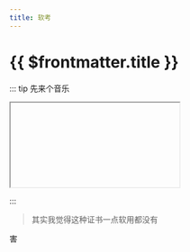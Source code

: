 ```yaml
---
title: 软考
---
```


# {{ $frontmatter.title }}

::: tip 先来个音乐

<Iframe mylink="//music.163.com/outchain/player?type=2&id=1974444806&auto=1&height=66"></Iframe>

:::

> 其实我觉得这种证书一点软用都没有

害